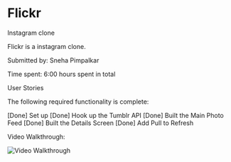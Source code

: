 # Flickr
Instagram clone

Flickr is a instagram clone.

Submitted by: Sneha Pimpalkar

Time spent: 6:00 hours spent in total

User Stories

The following required functionality is complete:

[Done] Set up
[Done] Hook up the Tumblr API
[Done] Built the Main Photo Feed
[Done] Built the Details Screen
[Done] Add Pull to Refresh


Video Walkthrough:


<img src='http://i.imgur.com/mslXM0H.gif' title='Video Walkthrough' width='' alt='Video Walkthrough' />

